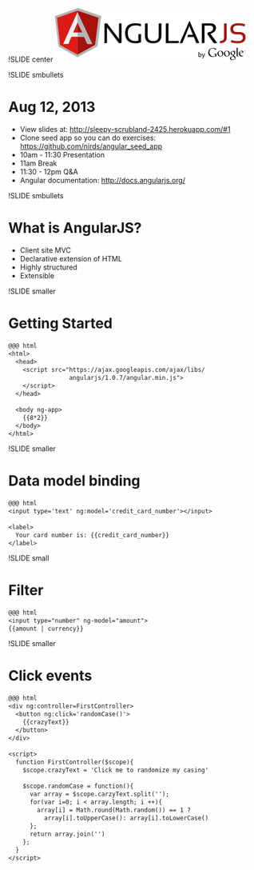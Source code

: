 !SLIDE center
![angularjs](angularjs.png)

!SLIDE smbullets
# Aug 12, 2013 #
* View slides at: http://sleepy-scrubland-2425.herokuapp.com/#1
* Clone seed app so you can do exercises: https://github.com/nirds/angular_seed_app
* 10am - 11:30 Presentation
* 11am Break 
* 11:30 - 12pm Q&A
* Angular documentation: http://docs.angularjs.org/

!SLIDE smbullets
# What is AngularJS? #
* Client site MVC
* Declarative extension of HTML
* Highly structured
* Extensible

!SLIDE smaller
# Getting Started #

    @@@ html
    <html>
      <head>
        <script src="https://ajax.googleapis.com/ajax/libs/
                     angularjs/1.0.7/angular.min.js">
        </script>
      </head>

      <body ng-app>
        {{8*2}}
      </body>
    </html>

!SLIDE smaller
# Data model binding #

    @@@ html
    <input type='text' ng:model='credit_card_number'></input>

    <label>
      Your card number is: {{credit_card_number}}
    </label>

!SLIDE small
# Filter #
    @@@ html
    <input type="number" ng-model="amount">
    {{amount | currency}}

!SLIDE smaller
# Click events #
    @@@ html
    <div ng:controller=FirstController>
      <button ng:click='randomCase()'>
        {{crazyText}}
      </button>
    </div>

    <script>
      function FirstController($scope){
        $scope.crazyText = 'Click me to randomize my casing'

        $scope.randomCase = function(){
          var array = $scope.carzyText.split('');
          for(var i=0; i < array.length; i ++){
            array[i] = Math.round(Math.random()) == 1 ?
              array[i].toUpperCase(): array[i].toLowerCase()
          };
          return array.join('')
        };
      }
    </script>
